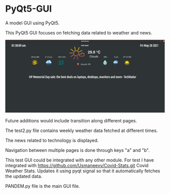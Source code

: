 # PyQt5-GUI
A model GUI using PyQt5.


This PyQt5 GUI focuses on fetching data related to weather and news. 

![image](https://github.com/nawalmunif/PyQt5-GUI/blob/df49d490281b08b8d659ead820b7989b6f1e4cc9/Screenshot%20(21).png)

Future additions would include transition along different pages.


The test2.py file contains weekly weather data fetched at different times.


The news related to technology is displayed.


Navigation between multiple pages is done through keys "a" and "b".


This test GUI could be integrated with any other module. For test I have integrated with https://github.com/Usmaneeyy/Covid-Stats.git Covid Weather Stats. Updates it using pyqt signal so that it automatically fetches the updated data.


PANDEM.py file is the main GUI file.
